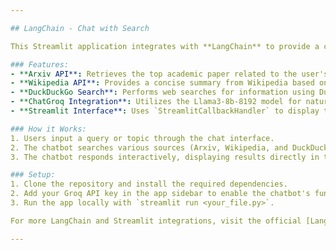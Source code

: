 ```yaml
---

## LangChain - Chat with Search

This Streamlit application integrates with **LangChain** to provide a chatbot that can perform live web searches, fetch academic papers from Arxiv, and retrieve information from Wikipedia. The app allows users to interact with the chatbot and receive relevant information based on real-time queries.

### Features:
- **Arxiv API**: Retrieves the top academic paper related to the user's query.
- **Wikipedia API**: Provides a concise summary from Wikipedia based on the query.
- **DuckDuckGo Search**: Performs web searches for information using DuckDuckGo.
- **ChatGroq Integration**: Utilizes the Llama3-8b-8192 model for natural language processing.
- **Streamlit Interface**: Uses `StreamlitCallbackHandler` to display the chatbot's thoughts and actions live in the app.

### How it Works:
1. Users input a query or topic through the chat interface.
2. The chatbot searches various sources (Arxiv, Wikipedia, and DuckDuckGo) to fetch relevant information.
3. The chatbot responds interactively, displaying results directly in the Streamlit app.

### Setup:
1. Clone the repository and install the required dependencies.
2. Add your Groq API key in the app sidebar to enable the chatbot's functionality.
3. Run the app locally with `streamlit run <your_file.py>`.

For more LangChain and Streamlit integrations, visit the official [LangChain GitHub page](https://github.com/langchain-ai/streamlit-agent).

---
```



